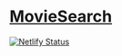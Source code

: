 # [MovieSearch](https://dancing-cocada-89e6e8.netlify.app/)

[![Netlify Status](https://api.netlify.com/api/v1/badges/4e6eb316-0134-478d-9411-54725855232f/deploy-status)](https://app.netlify.com/sites/dancing-cocada-89e6e8/deploys)
